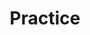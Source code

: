 ---
title: Practice
description: Learn how to help others
order: 1
template: coltrane/content.html
link: /Practice/
image: images/index/wave.jpg
publish_date: 2024-04-16 19:26:02
---